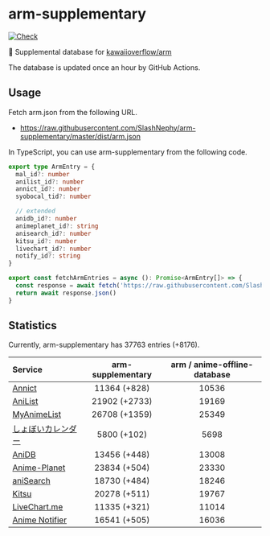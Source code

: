 # arm-supplementary

[![Check](https://github.com/SlashNephy/arm-supplementary/actions/workflows/check-node.yml/badge.svg)](https://github.com/SlashNephy/arm-supplementary/actions/workflows/check-node.yml)

💊 Supplemental database for [kawaiioverflow/arm](https://github.com/kawaiioverflow/arm)

The database is updated once an hour by GitHub Actions.

## Usage

Fetch arm.json from the following URL.

- https://raw.githubusercontent.com/SlashNephy/arm-supplementary/master/dist/arm.json

In TypeScript, you can use arm-supplementary from the following code.

```TypeScript
export type ArmEntry = {
  mal_id?: number
  anilist_id?: number
  annict_id?: number
  syobocal_tid?: number

  // extended
  anidb_id?: number
  animeplanet_id?: string
  anisearch_id?: number
  kitsu_id?: number
  livechart_id?: number
  notify_id?: string
}

export const fetchArmEntries = async (): Promise<ArmEntry[]> => {
  const response = await fetch('https://raw.githubusercontent.com/SlashNephy/arm-supplementary/master/dist/arm.json')
  return await response.json()
}
```

## Statistics

Currently, arm-supplementary has 37763 entries (+8176).

| Service                                     | arm-supplementary | arm / anime-offline-database |
| :------------------------------------------ | :---------------: | :--------------------------: |
| [Annict](https://annict.com)                |   11364 (+828)    |            10536             |
| [AniList](https://anilist.co)               |   21902 (+2733)   |            19169             |
| [MyAnimeList](https://myanimelist.net)      |   26708 (+1359)   |            25349             |
| [しょぼいカレンダー](https://cal.syoboi.jp) |    5800 (+102)    |             5698             |
| [AniDB](https://anidb.net)                  |   13456 (+448)    |            13008             |
| [Anime-Planet](https://anime-planet.com)    |   23834 (+504)    |            23330             |
| [aniSearch](https://anisearch.com)          |   18730 (+484)    |            18246             |
| [Kitsu](https://kitsu.io)                   |   20278 (+511)    |            19767             |
| [LiveChart.me](https://livechart.me)        |   11335 (+321)    |            11014             |
| [Anime Notifier](https://notify.moe)        |   16541 (+505)    |            16036             |
